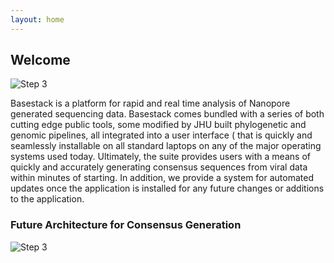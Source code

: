 ```yaml
---
layout: home
---
```


## Welcome

![Step 3]({{site.baseurl}}/assets/img/homepage.png "Title")

 Basestack is a platform for rapid and real time analysis of Nanopore generated sequencing data. 
  Basestack comes bundled with a series of both cutting edge public tools, 
  some modified by JHU built phylogenetic and genomic pipelines, all integrated into a user interface 
  ( that is quickly and seamlessly installable on all standard laptops on any of the major operating systems used today. 
  Ultimately, the suite provides users with a means of quickly and accurately generating consensus sequences from viral 
  data within minutes of starting. In addition, we provide a system for automated updates once the application is installed 
  for any future changes or additions to the application.






### Future Architecture for Consensus Generation

![Step 3]({{site.baseurl}}/assets/img/Current_Future_Architecture_Basestack.jpg "Title")